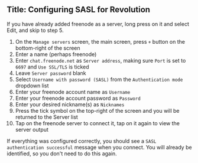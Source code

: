 Title: Configuring SASL for Revolution
---

If you have already added freenode as a server, long press on it and select Edit, and skip to step 5.

1. On the `Manage servers` screen, the main screen, press `+` button on the bottom-right of the screen
2. Enter a name (perhaps freenode)
3. Enter `chat.freenode.net` as `Server address`, making sure `Port` is set to `6697` and `Use SSL/TLS` is ticked
4. Leave `Server password` blank
5. Select `Username with password (SASL)` from the `Authentication mode` dropdown list
6. Enter your freenode account name as `Username`
7. Enter your freenode account password as `Password`
8. Enter your desired nickname(s) as `Nicknames`
9. Press the tick symbol on the top-right of the screen and you will be returned to the Server list
10. Tap on the freenode server to connect it, tap on it again to view the server output

If everything was configured correctly, you should see a `SASL authentication successful` message when you connect. You will already be identified, so you don't need to do this again.
